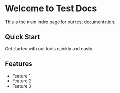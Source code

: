 # Welcome to Test Docs

This is the main index page for our test documentation.

## Quick Start

Get started with our tools quickly and easily.

## Features

- Feature 1
- Feature 2
- Feature 3